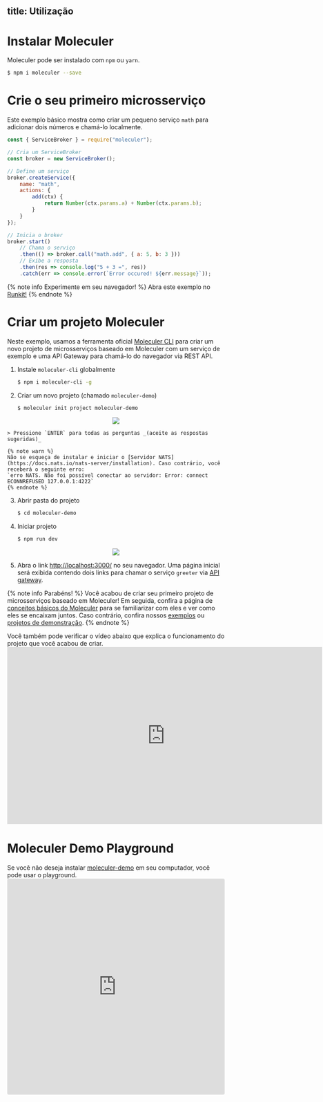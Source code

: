 title: Utilização
---
# Instalar Moleculer

Moleculer pode ser instalado com `npm` ou `yarn`.

```bash
$ npm i moleculer --save
```

# Crie o seu primeiro microsserviço
Este exemplo básico mostra como criar um pequeno serviço `math` para adicionar dois números e chamá-lo localmente.

```js
const { ServiceBroker } = require("moleculer");

// Cria um ServiceBroker
const broker = new ServiceBroker();

// Define um serviço
broker.createService({
    name: "math",
    actions: {
        add(ctx) {
            return Number(ctx.params.a) + Number(ctx.params.b);
        }
    }
});

// Inicia o broker
broker.start()
    // Chama o serviço
    .then(() => broker.call("math.add", { a: 5, b: 3 }))
    // Exibe a resposta
    .then(res => console.log("5 + 3 =", res))
    .catch(err => console.error(`Error occured! ${err.message}`));
```

{% note info Experimente em seu navegador! %}
Abra este exemplo no [Runkit!](https://runkit.com/icebob/moleculer-usage)
{% endnote %}

# Criar um projeto Moleculer
Neste exemplo, usamos a ferramenta oficial [Moleculer CLI](moleculer-cli.html) para criar um novo projeto de microsserviços baseado em Moleculer com um serviço de exemplo e uma API Gateway para chamá-lo do navegador via REST API.

1. Instale `moleculer-cli` globalmente
    ```bash
    $ npm i moleculer-cli -g
    ```
2. Criar um novo projeto (chamado `moleculer-demo`)
    ```bash
    $ moleculer init project moleculer-demo
    ```
 <div align="center"><img src="assets/usage/usage-demo-1.gif" /></div>

    > Pressione `ENTER` para todas as perguntas _(aceite as respostas sugeridas)_    
    
    {% note warn %}
    Não se esqueça de instalar e iniciar o [Servidor NATS](https://docs.nats.io/nats-server/installation). Caso contrário, você receberá o seguinte erro:
    `erro NATS. Não foi possível conectar ao servidor: Error: connect ECONNREFUSED 127.0.0.1:4222`
    {% endnote %}

3. Abrir pasta do projeto
    ```bash
    $ cd moleculer-demo
    ```

4. Iniciar projeto
    ```bash
    $ npm run dev
    ```


<div align="center">
  <img src="assets/usage/usage-demo-2.gif" />
</div>

5. Abra o link [http://localhost:3000/](http://localhost:3000/) no seu navegador. Uma página inicial será exibida contendo dois links para chamar o serviço `greeter` via [API gateway](https://github.com/moleculerjs/moleculer-web).

{% note info Parabéns! %}
Você acabou de criar seu primeiro projeto de microsserviços baseado em Moleculer! Em seguida, confira a página de [conceitos básicos do Moleculer](concepts.html) para se familiarizar com eles e ver como eles se encaixam juntos. Caso contrário, confira nossos [exemplos](examples.html) ou [projetos de demonstração](https://github.com/moleculerjs/moleculer-examples).
{% endnote %}

Você também pode verificar o vídeo abaixo que explica o funcionamento do projeto que você acabou de criar. <iframe width="730" height="410" src="https://www.youtube.com/embed/t4YR6MWrugw" frameborder="0" allow="accelerometer; autoplay; encrypted-media; gyroscope; picture-in-picture" allowfullscreen mark="crwd-mark"></iframe>


# Moleculer Demo Playground
Se você não deseja instalar [moleculer-demo](usage.html#Create-a-Moleculer-project) em seu computador, você pode usar o playground. <iframe src="https://codesandbox.io/embed/github/moleculerjs/sandbox-moleculer-project/tree/master/?fontsize=14" title="moleculer-project" allow="geolocation; microphone; camera; midi; vr; accelerometer; gyroscope; payment; ambient-light-sensor; encrypted-media" style="width:100%; height:500px; border:0; border-radius: 4px; overflow:hidden;" sandbox="allow-modals allow-forms allow-popups allow-scripts allow-same-origin" mark="crwd-mark"></iframe>
